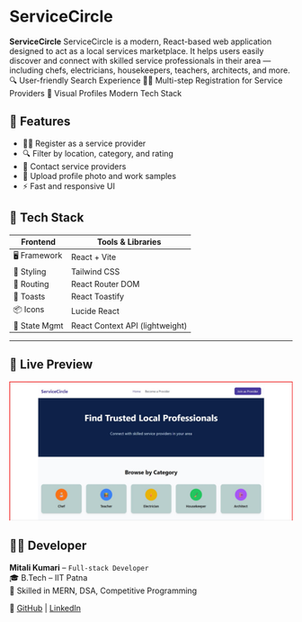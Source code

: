 # ServiceCircle

**ServiceCircle** ServiceCircle is a modern, React-based web application designed to act as a local services marketplace. It helps users easily discover and connect with skilled service professionals in their area — including chefs, electricians, housekeepers, teachers, architects, and more.
🔍 User-friendly Search Experience
🧑‍🍳 Multi-step Registration for Service Providers
📸 Visual Profiles
 Modern Tech Stack

## 🚀 Features

- 🧑‍🍳 Register as a service provider
- 🔍 Filter by location, category, and rating
- 💬 Contact service providers
- 📸 Upload profile photo and work samples
- ⚡ Fast and responsive UI

## 🧰 Tech Stack

| Frontend      | Tools & Libraries                  |
|---------------|------------------------------------|
| 🖥️ Framework  | React + Vite                       |
| 🎨 Styling    | Tailwind CSS                       |
| 🧭 Routing    | React Router DOM                   |
| 🔔 Toasts     | React Toastify                     |
| 📦 Icons      | Lucide React                       |
| 📁 State Mgmt | React Context API (lightweight)    |

---

## 📸 Live Preview

![Homepage](./public/Screenshot.jpg)


## 🧑‍💻 Developer

**Mitali Kumari** – `Full-stack Developer`  
🎓 B.Tech – IIT Patna  
💼 Skilled in MERN, DSA, Competitive Programming  


🔗 [GitHub](https://github.com/Mitali-119) | [LinkedIn](https://www.linkedin.com/in/mitali-kumari-6a196828a)








